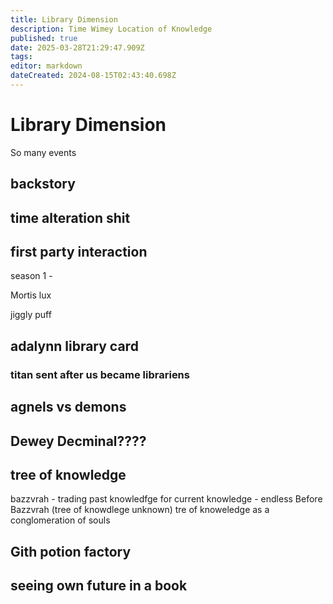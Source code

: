 ```yaml
---
title: Library Dimension
description: Time Wimey Location of Knowledge
published: true
date: 2025-03-28T21:29:47.909Z
tags: 
editor: markdown
dateCreated: 2024-08-15T02:43:40.698Z
---
```


# Library Dimension

So many events


## backstory

## time alteration shit

## first party interaction
season 1 - 

Mortis lux

jiggly puff

## adalynn library card

### titan sent after us became librariens

## agnels vs demons


## Dewey Decminal????

## tree of knowledge
bazzvrah - trading past knowledfge for current knowledge - endless
Before Bazzvrah (tree of knowdlege unknown)
tre of knoweledge as a conglomeration of souls


## Gith potion factory

## seeing own future in a book


